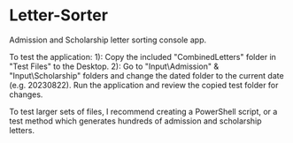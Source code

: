 # Letter-Sorter
Admission and Scholarship letter sorting console app.

To test the application: 
1): Copy the included "CombinedLetters" folder in "Test Files" to the Desktop.
2): Go to "Input\Admission" & "Input\Scholarship" folders and change the dated folder to the current date (e.g. 20230822).
Run the application and review the copied test folder for changes.

To test larger sets of files, I recommend creating a PowerShell script, or a test method which generates hundreds of admission and scholarship letters.